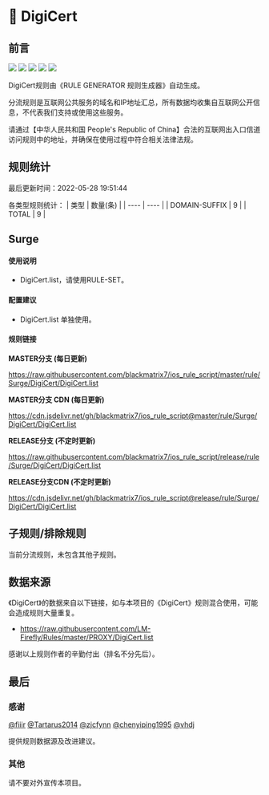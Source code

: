 # 🧸 DigiCert

## 前言

![](https://shields.io/badge/-移除重复规则-ff69b4) ![](https://shields.io/badge/-DOMAIN与DOMAIN--SUFFIX合并-green) ![](https://shields.io/badge/-DOMAIN--SUFFIX间合并-critical) ![](https://shields.io/badge/-DOMAIN--SUFFIX与DOMAIN--KEYWORD合并-blue) ![](https://shields.io/badge/-IP--CIDR(6)合并-blueviolet) 

DigiCert规则由《RULE GENERATOR 规则生成器》自动生成。

分流规则是互联网公共服务的域名和IP地址汇总，所有数据均收集自互联网公开信息，不代表我们支持或使用这些服务。

请通过【中华人民共和国 People's Republic of China】合法的互联网出入口信道访问规则中的地址，并确保在使用过程中符合相关法律法规。

## 规则统计

最后更新时间：2022-05-28 19:51:44

各类型规则统计：
| 类型 | 数量(条)  | 
| ---- | ----  |
| DOMAIN-SUFFIX | 9  | 
| TOTAL | 9  | 


## Surge 

#### 使用说明
- DigiCert.list，请使用RULE-SET。

#### 配置建议
- DigiCert.list 单独使用。

#### 规则链接
**MASTER分支 (每日更新)**

https://raw.githubusercontent.com/blackmatrix7/ios_rule_script/master/rule/Surge/DigiCert/DigiCert.list

**MASTER分支 CDN (每日更新)**

https://cdn.jsdelivr.net/gh/blackmatrix7/ios_rule_script@master/rule/Surge/DigiCert/DigiCert.list

**RELEASE分支 (不定时更新)**

https://raw.githubusercontent.com/blackmatrix7/ios_rule_script/release/rule/Surge/DigiCert/DigiCert.list

**RELEASE分支CDN (不定时更新)**

https://cdn.jsdelivr.net/gh/blackmatrix7/ios_rule_script@release/rule/Surge/DigiCert/DigiCert.list

## 子规则/排除规则


当前分流规则，未包含其他子规则。

## 数据来源

《DigiCert》的数据来自以下链接，如与本项目的《DigiCert》规则混合使用，可能会造成规则大量重复。

- https://raw.githubusercontent.com/LM-Firefly/Rules/master/PROXY/DigiCert.list


感谢以上规则作者的辛勤付出（排名不分先后）。

## 最后

### 感谢

[@fiiir](https://github.com/fiiir) [@Tartarus2014](https://github.com/Tartarus2014) [@zjcfynn](https://github.com/zjcfynn) [@chenyiping1995](https://github.com/chenyiping1995) [@vhdj](https://github.com/vhdj)

提供规则数据源及改进建议。

### 其他

请不要对外宣传本项目。